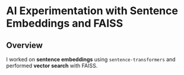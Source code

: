 # AI Experimentation with Sentence Embeddings and FAISS  

## Overview  
I worked on **sentence embeddings** using `sentence-transformers` and performed **vector search** with FAISS. 

